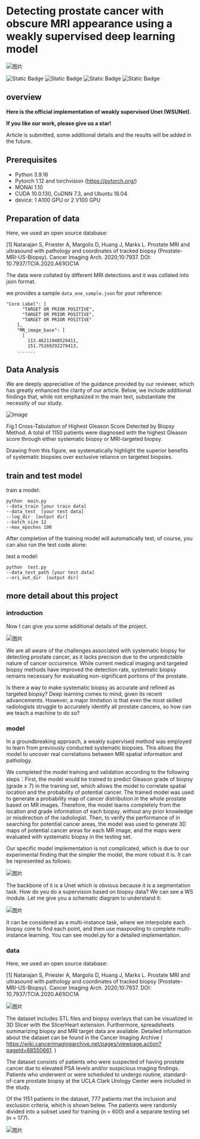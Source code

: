 
# Detecting prostate cancer with obscure MRI appearance using a weakly supervised deep learning model 

![图片](https://github.com/Zhengyao0202/weakly_unet_prostate/assets/119670761/a7e9c4ea-76e5-437a-8e86-b6adea0128c3)


![Static Badge](https://img.shields.io/badge/model-WSUNet-blue)   ![Static Badge](https://img.shields.io/badge/Phase%20-Model%20testing%20-red)  ![Static Badge](https://img.shields.io/badge/Field%20-%20Prostate%20-%20Green)  ![Static Badge](https://img.shields.io/badge/Project%20-%20under%20development%20-%20orange)




## overview

**Here is the official implementation of weakly supervised Unet (WSUNet).** 

**If you like our work, please give us a star!**

Article is submitted, some additional details and the results will be added in the future.

## Prerequisites
* Python 3.9.16 
* Pytorch 1.12 and torchvision (https://pytorch.org/)
* MONAI 1.10
* CUDA 10.0.130, CuDNN 7.3, and Ubuntu 18.04.
* device: 1 A100 GPU or 2 V100 GPU

## Preparation of data
Here, we used an open source database:

[1]	Natarajan S, Priester A, Margolis D, Huang J, Marks L. Prostate MRI and ultrasound with pathology and coordinates of tracked biopsy (Prostate-MRI-US-Biopsy). Cancer Imaging Arch. 2020;10:7937. DOI: 10.7937/TCIA.2020.A61IOC1A

The data were collated by different MRI detections and it was collated into json format. 

we provides a sample  `data_one_sample.json` for your reference:

```Shell
"Core Label": [
      "TARGET OR PRIOR POSITIVE",
      "TARGET OR PRIOR POSITIVE",
      "TARGET OR PRIOR POSITIVE"
    ],
    "MR_image_base": [
      [
        113.46211948529411,
        151.75269292279413,
    .......

```
## Data Analysis

We are deeply appreciative of the guidance provided by our reviewer, which has greatly enhanced the clarity of our article. Below, we include additional findings that, while not emphasized in the main text, substantiate the necessity of our study.

![Image](https://github.com/Zhengyao0202/weakly_unet_prostate/assets/119670761/b9fd56bd-e85d-4380-b96d-fc335a8f1fa1)

Fig.1 Cross-Tabulation of Highest Gleason Score Detected by Biopsy Method. A total of 1150 patients were diagnosed with the highest Gleason score through either systematic biopsy or MRI-targeted biopsy.

Drawing from this figure, we systematically highlight the superior benefits of systematic biopsies over exclusive reliance on targeted biopsies.


## train and test model 

train a model:

```Shell
python  main.py
--data_train [your train data]
--data_test  [your test data]
--log_dir  [output dir]
--batch_size 12
--max_epoches 100
```


After completion of the training model will automatically test, of course, you can also run the test code alone:


test a model:

```Shell
python  test.py
--data_test_path [your test data]
--ori_out_dir  [output dir]

```









## more detail about this project 


### introduction
Now I can give you some additional details of the project.

![图片](https://github.com/Zhengyao0202/weakly_unet_prostate/assets/119670761/11599c5e-f9f3-4507-b413-4e25797db27d)


We are all aware of the challenges associated with systematic biopsy for detecting prostate cancer, as it lacks precision due to the unpredictable nature of cancer occurrence. While current medical imaging and targeted biopsy methods have improved the detection rate, systematic biopsy remains necessary for evaluating non-significant portions of the prostate.

Is there a way to make systematic biopsy as accurate and refined as targeted biopsy? Deep learning comes to mind, given its recent advancements. However, a major limitation is that even the most skilled radiologists struggle to accurately identify all prostate cancers, so how can we teach a machine to do so?


### model

In a groundbreaking approach, a weakly supervised method was employed to learn from previously conducted systematic biopsies. This allows the model to uncover real correlations between MRI spatial information and pathology.

We completed the model training and validation according to the following steps：First, the model would be trained to predict Gleason grade of biopsy (grade ≥ 7) in the training set, which allows the model to correlate spatial location and the probability of potential cancer. The trained model was used to generate a probability map of cancer distribution in the whole prostate based on MR images. Therefore, the model learns completely from the location and grade information of each biopsy, without any prior knowledge or misdirection of the radiologist. Then, to verify the performance of in searching for potential cancer areas, the model was used to generate 3D maps of potential cancer areas for each MR image, and the maps were evaluated with systematic biopsy in the testing set. 

Our specific model implementation is not complicated, which is due to our experimental finding that the simpler the model, the more robust it is.
 It can be represented as follows:

![图片](https://github.com/Zhengyao0202/weakly_unet_prostate/assets/119670761/448a3a57-b924-4b78-897f-b1157dd8b5b1)

The backbone of it is a Unet which is obvious because it is a segmentation task. How do you do a supervision based on biopsy data? We can see a WS module. Let me give you a schematic diagram to understand it:

![图片](https://github.com/Zhengyao0202/weakly_unet_prostate/assets/119670761/dcf75dac-e942-4a8e-a807-1ea1a4e92ac8)

It can be considered as a multi-instance task, where we interpolate each biopsy core to find each point, and then use maxpooling to complete multi-instance learning. You can see model.py for a detailed implementation.

### data

Here, we used an open source database:

[1]	Natarajan S, Priester A, Margolis D, Huang J, Marks L. Prostate MRI and ultrasound with pathology and coordinates of tracked biopsy (Prostate-MRI-US-Biopsy). Cancer Imaging Arch. 2020;10:7937. DOI: 10.7937/TCIA.2020.A61IOC1A

 ![图片](https://github.com/Zhengyao0202/weakly_unet_prostate/assets/119670761/5da70c53-c07c-44b5-83e7-acbb538f5a11)

The dataset includes STL files and biopsy overlays that can be visualized in 3D Slicer with the SlicerHeart extension. Furthermore, spreadsheets summarizing biopsy and MRI target data are available. Detailed information about the dataset can be found in the Cancer Imaging Archive ( https://wiki.cancerimagingarchive.net/pages/viewpage.action?pageId=68550661. )

The dataset consists of patients who were suspected of having prostate cancer due to elevated PSA levels and/or suspicious imaging findings. Patients who underwent or were scheduled to undergo routine, standard-of-care prostate biopsy at the UCLA Clark Urology Center were included in the study.

Of the 1151 patients in the dataset, 777 patients met the inclusion and exclusion criteria, which is shown belew. The patients were randomly divided into a subset used for training (n = 600) and a separate testing set (n = 177). 

![图片](https://github.com/Zhengyao0202/weakly_unet_prostate/assets/119670761/f3915561-e391-42dc-afae-bd22385a4054)







